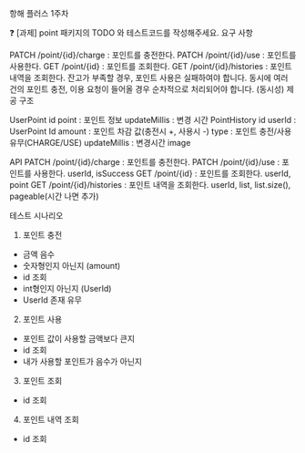 항해 플러스 1주차

❓ [과제] point 패키지의 TODO 와 테스트코드를 작성해주세요.
요구 사항

PATCH /point/{id}/charge : 포인트를 충전한다.
PATCH /point/{id}/use : 포인트를 사용한다.
GET /point/{id} : 포인트를 조회한다.
GET /point/{id}/histories : 포인트 내역을 조회한다.
잔고가 부족할 경우, 포인트 사용은 실패하여야 합니다.
동시에 여러 건의 포인트 충전, 이용 요청이 들어올 경우 순차적으로 처리되어야 합니다. (동시성)
제공 구조

UserPoint
id
point : 포인트 정보
updateMillis : 변경 시간
PointHistory
id
userId : UserPoint Id
amount : 포인트 차감 값(충전시 +, 사용시 -)
type : 포인트 충전/사용 유무(CHARGE/USE)
updateMillis : 변경시간
image

API
PATCH /point/{id}/charge : 포인트를 충전한다.
PATCH /point/{id}/use : 포인트를 사용한다.
userId, isSuccess
GET /point/{id} : 포인트를 조회한다.
userId, point
GET /point/{id}/histories : 포인트 내역을 조회한다.
userId, list<pointhistory>, list.size(), pageable(시간 나면 추가)


테스트 시나리오
1. 포인트 충전
- 금액 음수
- 숫자형인지 아닌지 (amount)
- id 조회
- int형인지 아닌지 (UserId)
- UserId 존재 유무

2. 포인트 사용
- 포인트 값이 사용할 금액보다 큰지
- id 조회
- 내가 사용할 포인트가 음수가 아닌지

3. 포인트 조회
- id 조회

4. 포인트 내역 조회
- ‭id 조회
